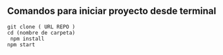 ##  Comandos para iniciar proyecto desde terminal   

    git clone ( URL REPO )    
    cd (nombre de carpeta)   
     npm install   
    npm start    
